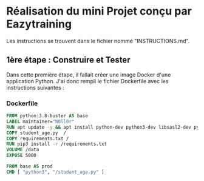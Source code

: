 # Réalisation du mini Projet conçu par Eazytraining

Les instructions se trouvent dans le fichier nommé "INSTRUCTIONS.md".

## 1ère étape : Construire et Tester

Dans cette première étape, il fallait créer une image Docker d'une application Python. J'ai donc rempli le fichier Dockerfile avec les instructions suivantes :

### Dockerfile

```dockerfile
FROM python:3.8-buster AS base
LABEL maintainer="N0ll0r"
RUN apt update -y && apt install python-dev python3-dev libsasl2-dev python-dev libldap2-dev libssl-dev -y
COPY student_age.py  /
COPY requirements.txt /
RUN pip3 install -r /requirements.txt
VOLUME /data
EXPOSE 5000

FROM base AS prod
CMD [ "python3", "/student_age.py" ]
